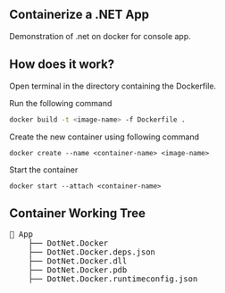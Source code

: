 ## Containerize a .NET App

Demonstration of .net on docker for console app.

## How does it work?

Open terminal in the directory containing the Dockerfile. 

Run the following command

```bash
docker build -t <image-name> -f Dockerfile .
```

Create the new container using following command

```
docker create --name <container-name> <image-name>
```

Start the container

```
docker start --attach <container-name>
```
## Container Working Tree

<pre>
📁 App
    ├── DotNet.Docker
    ├── DotNet.Docker.deps.json
    ├── DotNet.Docker.dll
    ├── DotNet.Docker.pdb
    ├── DotNet.Docker.runtimeconfig.json
</pre>